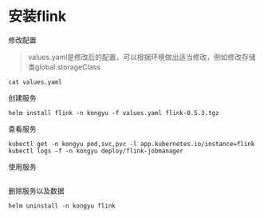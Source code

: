 # 安装flink

修改配置

> values.yaml是修改后的配置，可以根据环境做出适当修改，例如修改存储类global.storageClass

```
cat values.yaml
```

创建服务

```shell
helm install flink -n kongyu -f values.yaml flink-0.5.3.tgz
```

查看服务

```
kubectl get -n kongyu pod,svc,pvc -l app.kubernetes.io/instance=flink
kubectl logs -f -n kongyu deploy/flink-jobmanager
```

使用服务

```

```

删除服务以及数据

```
helm uninstall -n kongyu flink
```

